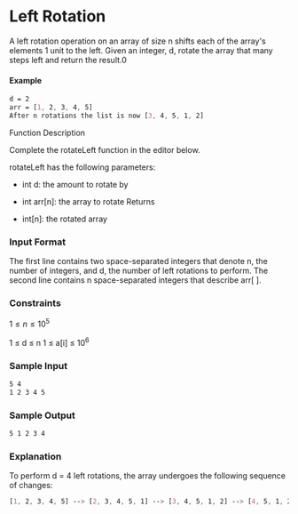 # Left Rotation

A left rotation operation on an array of size n shifts each of the array's elements 1 unit to the left. Given an integer, d, rotate the array that many steps left and return the result.0

#### Example
```css
d = 2
arr = [1, 2, 3, 4, 5]
After n rotations the list is now [3, 4, 5, 1, 2]
```

Function Description

Complete the rotateLeft function in the editor below.

rotateLeft has the following parameters:

- int d: the amount to rotate by
- int arr[n]: the array to rotate
Returns

- int[n]: the rotated array

### Input Format

The first line contains two space-separated integers that denote n, the number of integers, and d, the number of left rotations to perform.
The second line contains n space-separated integers that describe arr[ ].

### Constraints
$1 \leq n \leq 10^5$

1 ≤ d ≤ n
1 ≤ a[i] ≤ 10<sup>6</sup>

### Sample Input
```css
5 4
1 2 3 4 5
```
### Sample Output
```css
5 1 2 3 4
```
### Explanation
To perform d = 4 left rotations, the array undergoes the following sequence of changes:
```css
[1, 2, 3, 4, 5] --> [2, 3, 4, 5, 1] --> [3, 4, 5, 1, 2] --> [4, 5, 1, 2, 3] --> [5, 1, 2, 3, 4]
```
